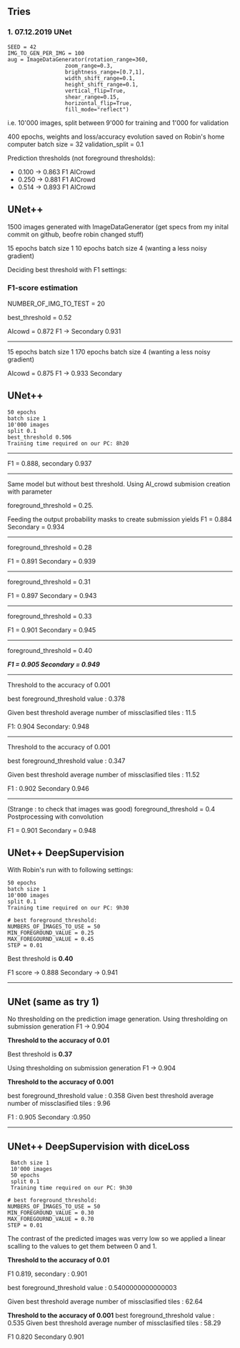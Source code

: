 ## Tries

### 1. 07.12.2019 UNet

```
SEED = 42
IMG_TO_GEN_PER_IMG = 100
aug = ImageDataGenerator(rotation_range=360,
                  zoom_range=0.3,
                  brightness_range=[0.7,1],
                  width_shift_range=0.1,
                  height_shift_range=0.1,
                  vertical_flip=True,
                  shear_range=0.15,
                  horizontal_flip=True,
                  fill_mode="reflect")
```

i.e. 10'000 images, split between 9'000 for training and 1'000 for validation

400 epochs, weights and loss/accuracy evolution saved on Robin's home computer
batch size = 32
validation_split = 0.1

Prediction thresholds (not foreground thresholds):
- 0.100 -> 0.863 F1 AICrowd
- 0.250 -> 0.881 F1 AICrowd
- 0.514 -> 0.893 F1 AICrowd


## UNet++

1500 images generated with ImageDataGenerator (get specs from my inital commit on github, beofre robin changed stuff)

15 epochs batch size 1
10 epochs batch size 4 (wanting a less noisy gradient)

Deciding best threshold with F1 settings:
### F1-score estimation
NUMBER_OF_IMG_TO_TEST = 20

best_threshold = 0.52

AIcowd = 0.872 F1 -> Secondary 0.931


_____
15 epochs batch size 1
170 epochs batch size 4 (wanting a less noisy gradient)

AIcowd = 0.875 F1	-> 0.933 Secondary



## UNet++
```
50 epochs
batch size 1
10'000 images
split 0.1
best_threshold 0.506
Training time required on our PC: 8h20
```
____
 F1 = 0.888, secondary 0.937

______
Same model but without best threshold. Using AI_crowd submision creation with parameter 
 
foreground_threshold = 0.25. 

Feeding the output probability masks to create submission yields F1 = 0.884 Secondary = 0.934
____ 
foreground_threshold = 0.28

F1 = 0.891 Secondary =	0.939
_____

foreground_threshold = 0.31

F1 = 0.897 Secondary =	0.943

____

foreground_threshold = 0.33

F1 = 0.901	Secondary = 0.945

____

foreground_threshold = 0.40

***F1 = 0.905 Secondary = 0.949***


___

Threshold to the accuracy of 0.001

best foreground_threshold value : 0.378

Given best threshold average number of missclasified tiles : 11.5

F1: 0.904	Secondary: 0.948

___
Threshold to the accuracy of 0.001

best foreground_threshold value : 0.347

Given best threshold average number of missclasified tiles : 11.52

F1 : 0.902	Secondary 0.946

___

(Strange : to check that images was good)
foreground_threshold = 0.4
Postprocessing with convolution

F1 = 0.901 Secondary = 0.948

## UNet++ DeepSupervision

With Robin's run with to following settings:

```
50 epochs
batch size 1
10'000 images
split 0.1
Training time required on our PC: 9h30
```

```
# best foreground_threshold:
NUMBERS_OF_IMAGES_TO_USE = 50
MIN_FOREGROUND_VALUE = 0.25
MAX_FOREGOURND_VALUE = 0.45
STEP = 0.01
 ```
 
 Best threshold is **0.40**
 
 F1 score -> 0.888 Secondary -> 0.941

____

## UNet (same as try 1)
No thresholding on the prediction image generation.
Using thresholding on submission generation F1 -> 0.904

**Threshold to the accuracy of 0.01**

Best threshold is **0.37**

Using thresholding on submission generation F1 -> 0.904

**Threshold to the accuracy of 0.001**


best foreground_threshold value : 0.358
Given best threshold average number of missclasified tiles : 9.96

F1 : 0.905	Secondary :0.950
____
## UNet++ DeepSupervision with diceLoss
```
 Batch size 1
 10'000 images
 50 epochs
 split 0.1
 Training time required on our PC: 9h30
```

```
# best foreground_threshold:
NUMBERS_OF_IMAGES_TO_USE = 50
MIN_FOREGROUND_VALUE = 0.30
MAX_FOREGOURND_VALUE = 0.70
STEP = 0.01
```

The contrast of the predicted images was verry low so we applied a linear scalling to the values to get them between 0 and 1.

**Threshold to the accuracy of 0.01**

F1 0.819, secondary : 0.901

best foreground_threshold value : 0.5400000000000003

Given best threshold average number of missclasified tiles : 62.64

**Threshold to the accuracy of 0.001**
best foreground_threshold value : 0.535
Given best threshold average number of missclasified tiles : 58.29

F1 0.820	Secondary 0.901
